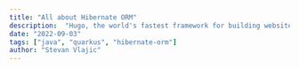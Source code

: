 ```yaml
---
title: "All about Hibernate ORM"
description:  "Hugo, the world's fastest framework for building websites"
date: "2022-09-03"
tags: ["java", "quarkus", "hibernate-orm"]
author: "Stevan Vlajic"
---
```



